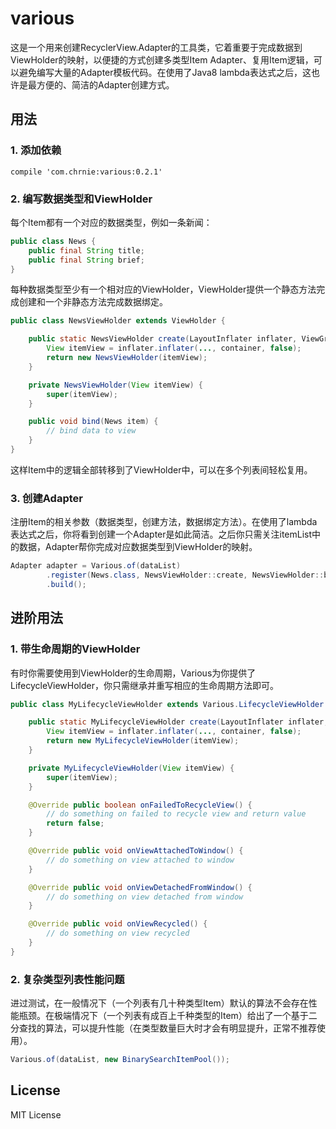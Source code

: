 # various

这是一个用来创建RecyclerView.Adapter的工具类，它着重要于完成数据到ViewHolder的映射，以便捷的方式创建多类型Item Adapter、复用Item逻辑，可以避免编写大量的Adapter模板代码。在使用了Java8 lambda表达式之后，这也许是最方便的、简洁的Adapter创建方式。

## 用法
### 1. 添加依赖
```
compile 'com.chrnie:various:0.2.1'
```

### 2. 编写数据类型和ViewHolder
每个Item都有一个对应的数据类型，例如一条新闻：
``` java
public class News {
    public final String title;
    public final String brief;
}
```
每种数据类型至少有一个相对应的ViewHolder，ViewHolder提供一个静态方法完成创建和一个非静态方法完成数据绑定。
``` java
public class NewsViewHolder extends ViewHolder {

    public static NewsViewHolder create(LayoutInflater inflater, ViewGroup container) {
        View itemView = inflater.inflater(..., container, false);
        return new NewsViewHolder(itemView);
    }

    private NewsViewHolder(View itemView) {
        super(itemView);
    }

    public void bind(News item) {
        // bind data to view
    }
}
```
这样Item中的逻辑全部转移到了ViewHolder中，可以在多个列表间轻松复用。

### 3. 创建Adapter
注册Item的相关参数（数据类型，创建方法，数据绑定方法）。在使用了lambda表达式之后，你将看到创建一个Adapter是如此简洁。之后你只需关注itemList中的数据，Adapter帮你完成对应数据类型到ViewHolder的映射。
``` java
Adapter adapter = Various.of(dataList)
        .register(News.class, NewsViewHolder::create, NewsViewHolder::bind)
        .build();
```

## 进阶用法
### 1. 带生命周期的ViewHolder
有时你需要使用到ViewHolder的生命周期，Various为你提供了LifecycleViewHolder，你只需继承并重写相应的生命周期方法即可。
``` java
public class MyLifecycleViewHolder extends Various.LifecycleViewHolder {

    public static MyLifecycleViewHolder create(LayoutInflater inflater, ViewGroup container) {
        View itemView = inflater.inflater(..., container, false);
        return new MyLifecycleViewHolder(itemView);
    }

    private MyLifecycleViewHolder(View itemView) {
        super(itemView);
    }

    @Override public boolean onFailedToRecycleView() {
        // do something on failed to recycle view and return value
        return false;
    }

    @Override public void onViewAttachedToWindow() {
        // do something on view attached to window
    }

    @Override public void onViewDetachedFromWindow() {
        // do something on view detached from window
    }

    @Override public void onViewRecycled() {
        // do something on view recycled
    }
}
```

### 2. 复杂类型列表性能问题
进过测试，在一般情况下（一个列表有几十种类型Item）默认的算法不会存在性能瓶颈。在极端情况下（一个列表有成百上千种类型的Item）给出了一个基于二分查找的算法，可以提升性能（在类型数量巨大时才会有明显提升，正常不推荐使用）。
``` java
Various.of(dataList, new BinarySearchItemPool());
```

## License
MIT License